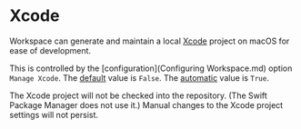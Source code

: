 <!--
 Xcode.md
 
 This source file is part of the Workspace open source project.
 
 Copyright ©2017 Jeremy David Giesbrecht and the Workspace contributors.
 
 Soli Deo gloria
 
 Licensed under the Apache License, Version 2.0
 See http://www.apache.org/licenses/LICENSE-2.0 for licence information.
 -->

# Xcode

Workspace can generate and maintain a local [Xcode](https://developer.apple.com/xcode/) project on macOS for ease of development.

This is controlled by the [configuration](Configuring Workspace.md) option `Manage Xcode`. The [default](Responsibilities.md.md#default-vs-automatic) value is `False`. The [automatic]((Responsibilities.md#default-vs-automatic)) value is `True`.

The Xcode project will not be checked into the repository. (The Swift Package Manager does not use it.) Manual changes to the Xcode project settings will not persist.
